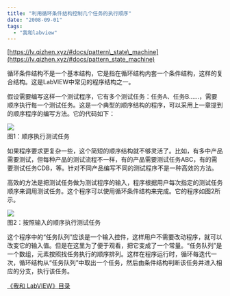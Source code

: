 ```yaml
---
title: "利用循环条件结构控制几个任务的执行顺序"
date: "2008-09-01"
tags: 
  - "我和labview"
---
```


[https://lv.qizhen.xyz/#docs/pattern\_state\_machine](https://lv.qizhen.xyz/#docs/pattern_state_machine)

循环条件结构不是一个基本结构，它是指在循环结构内套一个条件结构，这样的复合结构。这是LabVIEW中常见的程序结构之一。

假设需要编写这样一个测试程序，它有多个测试任务：任务A、任务B……，需要顺序执行每一个测试任务。这是一个典型的顺序结构的程序，可以采用上一章提到的顺序程序的编写方法。它的代码如下：

![](http://byfiles.storage.msn.com/y1pvesQ6SZRpeZvNEZGDmbEiq7k3gPDUfr-ctyNSgmDgEAv8XmEJdZIR8_u_TXvVAn5ACnVpyry3Ww?PARTNER=WRITER)   
图1：顺序执行测试任务

如果程序要求更复杂一些，这个简短的顺序结构就不够灵活了。比如，有多中产品需要测试，但每种产品的测试流程不一样，有的产品需要测试任务ABC，有的需要测试任务CDB，等。针对不同产品编写不同的测试程序不是一种高效的方法。

高效的方法是把测试任务做为测试程序的输入，程序根据用户每次指定的测试任务顺序来调用测试任务。这个程序可以使用循环条件结构来完成。它的程序如图2所示。

![](http://byfiles.storage.msn.com/y1plEZwcAqmCAnY-Ubp5RU6i3cDyi1s2vKYEYAkVo5yQzhUxMECDEKOaYvhMROaHG7Kw4rob09YLSo?PARTNER=WRITER)   
图2：按照输入的顺序执行测试任务

这个程序中的“任务队列”应该是一个输入控件，这样用户不需要改动程序，就可以改变它的输入值。但是在这里为了便于观看，把它变成了一个常量。“任务队列”是一个数组，元素按照找任务执行的顺序排列。这样在程序运行时，循环每迭代一次，循环结构从“任务队列”中取出一个任务，然后由条件结构判断该任务并进入相应的分支，执行该任务。

[《我和 LabVIEW》目录](https://lv.qizhen.xyz/)
